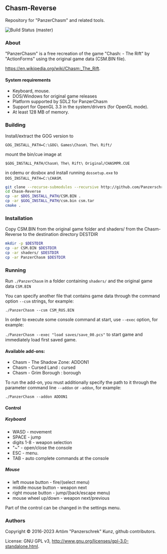 ## Chasm-Reverse

Repository for "PanzerChasm" and related tools. 

![Build Status (master)](https://github.com/Panzerschrek/Chasm-Reverse/actions/workflows/cmake.yml/badge.svg)

### About

"PanzerChasm" is a free recreation of the game "Chash: - The Rift" by "ActionForms" using the original game data (CSM.BIN file).

https://en.wikipedia.org/wiki/Chasm:_The_Rift.

#### System requirements

* Keyboard, mouse.
* DOS/Windows for original game releases
* Platform supported by SDL2 for PanzerChasm
* Support for OpenGL 3.3 in the system/drivers (for OpenGL mode).
* At least 128 MB of memory.

### Building

Install/extract the GOG version to

`GOG_INSTALL_PATH=C:\GOG\ Games\Chasm\ The\ Rift/`

mount the bin/cue image at

`$GOG_INSTALL_PATH/Chasm\ The\ Rift\ Original/CHASMPR.CUE`

in cdemu or dosbox and install running `dossetup.exe` to `DOS_INSTALL_PATH=C:\CHASM`.

```sh
git clone --recurse-submodules --recursive http://github.com/Panzerschrek/Chasm-Reverse
cd Chasm-Reverse
cp -ar $DOS_INSTALL_PATH/CSM.BIN .
cp -ar $GOG_INSTALL_PATH/csm.bin csm.tar
cmake .
```
### Installation

Copy CSM.BIN from the original game folder and shaders/ from the Chasm-Reverse to the destination directory DESTDIR

```sh
mkdir -p $DESTDIR
cp -ar CSM.BIN $DESTDIR
cp -ar shaders/ $DESTDIR
cp -ar PanzerChasm $DESTDIR
```

### Running

Run `./PanzerChasm` in a folder containing `shaders/` and the original game data `CSM.BIN`

You can specify another file that contains game data through 
the command option `--csm` strings, for example:

`./PanzerChasm --csm CSM_RUS.BIN`

In order to execute some console command at start, use `--exec` option, for example:

 `./PanzerChasm --exec "load saves/save_00.pcs"` to start game and immediately load first saved game.

#### Available add-ons:

* Chasm - The Shadow Zone: ADDON1
* Chasm - Cursed Land    : cursed
* Chasm - Grim Borough   : borough

To run the add-on, you must additionally specify the path to it through the 
parameter command line `--addon` or `-addon`, for example:

`./PanzerChasm --addon ADDON1`

#### Control

##### Keyboard

* WASD - movement
* SPACE - jump
* digits 1-8 - weapon selection
* "~" - open/close the console
* ESC - menu.
* TAB - auto complete commands at the console

##### Mouse

* left mouse button   - fire/(select menu)
* middle mouse button - weapon next
* right mouse button  - jump/(back/escape menu)
* mouse wheel up/down - weapon next/previous

Part of the control can be changed in the settings menu.



### Authors
Copyright © 2016-2023 Artöm "Panzerschrek" Kunz, github contributors.

License: GNU GPL v3, http://www.gnu.org/licenses/gpl-3.0-standalone.html.
